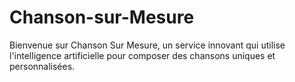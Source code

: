 # Chanson-sur-Mesure
Bienvenue sur Chanson Sur Mesure, un service innovant qui utilise l'intelligence artificielle pour composer des chansons uniques et personnalisées. 

